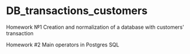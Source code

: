 # DB_transactions_customers
Homework №1 Creation and normalization of a database with customers' transaction


Homework #2 Main operators in Postgres SQL
